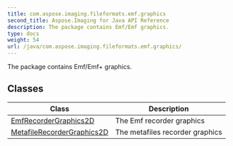 ```yaml
---
title: com.aspose.imaging.fileformats.emf.graphics
second_title: Aspose.Imaging for Java API Reference
description: The package contains Emf/Emf graphics.
type: docs
weight: 54
url: /java/com.aspose.imaging.fileformats.emf.graphics/
---
```


The package contains Emf/Emf+ graphics.


## Classes

| Class | Description |
| --- | --- |
| [EmfRecorderGraphics2D](../com.aspose.imaging.fileformats.emf.graphics/emfrecordergraphics2d) | The Emf recorder graphics |
| [MetafileRecorderGraphics2D](../com.aspose.imaging.fileformats.emf.graphics/metafilerecordergraphics2d) | The metafiles recorder graphics |
